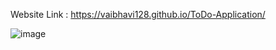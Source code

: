 Website Link : https://vaibhavi128.github.io/ToDo-Application/

![image]( https://vaibhavi128.github.io/ToDo-Application/)
